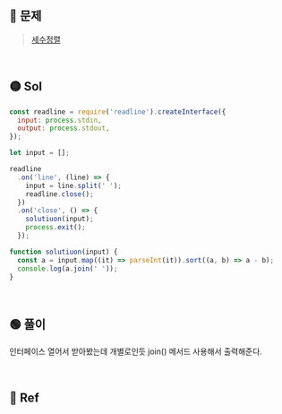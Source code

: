 ## 🔴 문제

> [세수정렬](https://www.acmicpc.net/problem/2752)

<br/>

## 🟡 Sol

```js
const readline = require('readline').createInterface({
  input: process.stdin,
  output: process.stdout,
});

let input = [];

readline
  .on('line', (line) => {
    input = line.split(' ');
    readline.close();
  })
  .on('close', () => {
    solutiuon(input);
    process.exit();
  });

function solutiuon(input) {
  const a = input.map((it) => parseInt(it)).sort((a, b) => a - b);
  console.log(a.join(' '));
}
```

<br/>

## 🟢 풀이

인터페이스 열어서 받아봤는데 개별로인듯
join() 메서드 사용해서 출력해준다.

<br/>

## 🔵 Ref

>
